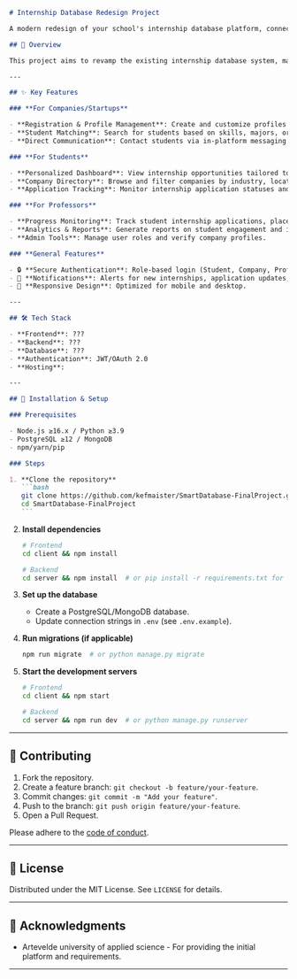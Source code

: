````markdown
# Internship Database Redesign Project

A modern redesign of your school's internship database platform, connecting students, companies, and professors seamlessly.

## 🚀 Overview

This project aims to revamp the existing internship database system, making it easier for **companies** to find interns, **students** to discover opportunities, and **professors** to monitor student progress. Built with scalability, user experience, and security in mind.

---

## ✨ Key Features

### **For Companies/Startups**

- **Registration & Profile Management**: Create and customize profiles with company details, internship offerings, and requirements.
- **Student Matching**: Search for students based on skills, majors, or academic performance.
- **Direct Communication**: Contact students via in-platform messaging or provided contact info.

### **For Students**

- **Personalized Dashboard**: View internship opportunities tailored to their profile (skills, interests, GPA).
- **Company Directory**: Browse and filter companies by industry, location, or internship type.
- **Application Tracking**: Monitor internship application statuses and deadlines.

### **For Professors**

- **Progress Monitoring**: Track student internship applications, placements, and feedback.
- **Analytics & Reports**: Generate reports on student engagement and internship outcomes.
- **Admin Tools**: Manage user roles and verify company profiles.

### **General Features**

- 🔒 **Secure Authentication**: Role-based login (Student, Company, Professor, Admin).
- 🔔 **Notifications**: Alerts for new internships, application updates, and deadlines.
- 📱 **Responsive Design**: Optimized for mobile and desktop.

---

## 🛠️ Tech Stack

- **Frontend**: ???
- **Backend**: ???
- **Database**: ???
- **Authentication**: JWT/OAuth 2.0
- **Hosting**:

---

## 🚨 Installation & Setup

### Prerequisites

- Node.js ≥16.x / Python ≥3.9
- PostgreSQL ≥12 / MongoDB
- npm/yarn/pip

### Steps

1. **Clone the repository**
   ```bash
   git clone https://github.com/kefmaister/SmartDatabase-FinalProject.git
   cd SmartDatabase-FinalProject
   ```
````

2. **Install dependencies**

   ```bash
   # Frontend
   cd client && npm install

   # Backend
   cd server && npm install  # or pip install -r requirements.txt for Python
   ```

3. **Set up the database**

   - Create a PostgreSQL/MongoDB database.
   - Update connection strings in `.env` (see `.env.example`).

4. **Run migrations (if applicable)**

   ```bash
   npm run migrate  # or python manage.py migrate
   ```

5. **Start the development servers**

   ```bash
   # Frontend
   cd client && npm start

   # Backend
   cd server && npm run dev  # or python manage.py runserver
   ```

---

## 🤝 Contributing

1. Fork the repository.
2. Create a feature branch: `git checkout -b feature/your-feature`.
3. Commit changes: `git commit -m "Add your feature"`.
4. Push to the branch: `git push origin feature/your-feature`.
5. Open a Pull Request.

Please adhere to the [code of conduct](CODE_OF_CONDUCT.md).

---

## 📄 License

Distributed under the MIT License. See `LICENSE` for details.

---

## 🙏 Acknowledgments

- Artevelde university of applied science - For providing the initial platform and requirements.

---
